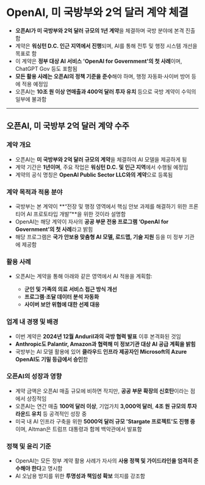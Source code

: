 # OpenAI, 미 국방부와 2억 달러 계약 체결


* **오픈AI가 미 국방부와 2억 달러 규모의 1년 계약**을 체결하며 국방 분야에 본격 진출함
* 계약은 **워싱턴 D.C. 인근 지역에서 진행**되며, AI를 통해 전투 및 행정 시스템 개선을 목표로 함
* 이 계약은 **정부 대상 AI 서비스 'OpenAI for Government'의 첫 사례**이며, ChatGPT Gov 등도 포함됨
* **모든 활용 사례는 오픈AI의 정책 기준을 준수**해야 하며, 행정 자동화·사이버 방어 등에 적용 예정임
* 오픈AI는 **10조 원 이상 연매출과 400억 달러 투자 유치** 등으로 국방 계약이 수익의 일부에 불과함

---

오픈AI, 미 국방부 2억 달러 계약 수주
-----------------------

### 계약 개요

* 오픈AI는 **미 국방부와 2억 달러 규모의 계약**을 체결하여 AI 모델을 제공하게 됨
* 계약 기간은 **1년이며**, 주요 작업은 **워싱턴 D.C. 및 인근 지역**에서 수행될 예정임
* 계약의 공식 명칭은 **OpenAI Public Sector LLC와의 계약**으로 등록됨

### 계약 목적과 적용 분야

* 국방부는 본 계약이 \*\*“전장 및 행정 영역에서 핵심 안보 과제를 해결하기 위한 프론티어 AI 프로토타입 개발”\*\*을 위한 것이라 설명함
* OpenAI는 해당 계약이 자사의 **공공 부문 전용 프로그램 ‘OpenAI for Government’의 첫 사례**라고 밝힘
* 해당 프로그램은 **국가 안보용 맞춤형 AI 모델, 로드맵, 기술 지원** 등을 미 정부 기관에 제공함

### 활용 사례

* 오픈AI는 계약을 통해 아래와 같은 영역에서 AI 적용을 계획함:

  + **군인 및 가족의 의료 서비스 접근 방식 개선**
  + **프로그램·조달 데이터 분석 자동화**
  + **사이버 보안 위협에 대한 선제 대응**

### 업계 내 경쟁 및 배경

* 이번 계약은 **2024년 12월 Anduril과의 국방 협력 발표** 이후 본격화된 것임
* **Anthropic도 Palantir, Amazon과 협력해 미 정보기관 대상 AI 공급 계획을 밝힘**
* 국방부는 AI 모델 활용에 있어 **클라우드 인프라 제공자인 Microsoft의 Azure OpenAI도 기밀 등급에서 승인**함

### 오픈AI의 성장과 영향

* 계약 금액은 오픈AI 매출 규모에 비하면 작지만, **공공 부문 확장의 신호탄**이라는 점에서 상징적임
* 오픈AI는 연간 매출 **100억 달러 이상**, 기업가치 **3,000억 달러**, **4조 원 규모의 투자 라운드 유치** 등 공격적인 성장 중
* 미국 내 AI 인프라 구축을 위한 **5000억 달러 규모 'Stargate 프로젝트'도 진행 중**이며, Altman은 트럼프 대통령과 함께 백악관에서 발표함

### 정책 및 윤리 기준

* OpenAI는 모든 정부 계약 활용 사례가 자사의 **사용 정책 및 가이드라인을 엄격히 준수해야 한다**고 명시함
* AI 오남용 방지를 위한 **투명성과 책임성 확보** 의지를 강조함
